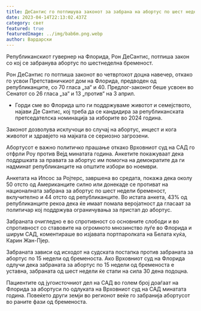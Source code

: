 ```yaml
---
title: ДеСантис го потпишува законот за забрана на абортус по шест недели
date: 2023-04-14T22:13:02.437Z
category: свет
featured: true
featuredImage: ../img/bab6m.png.webp
author: Вардарски
---
```


Републиканскиот гувернер на Флорида, Рон ДеСантис, потпиша закон со кој се забранува абортус по шестнеделна бременост.

Рон ДеСантис го потпиша законот во четвртокот доцна навечер, откако го усвои Претставничкиот дом на Флорида, предводен од републиканците, со 70 гласа „за“ и 40. Предлог-законот беше усвоен во Сенатот со 26 гласа „за“ и 13 „против“ на 3 април.

- Горди сме во Флорида што ги поддржуваме животот и семејството, најави Де Сантис, кој треба да се кандидира за републиканската претседателска номинација за изборите во 2024 година.

Законот дозволува исклучоци во случај на абортус, инцест и кога животот и здравјето на мајката се сериозно загрозени.

Абортусот е важно политичко прашање откако Врховниот суд на САД го отфрли Роу против Вејд минатата година. Анкетите покажуваат дека поддршката за правата за абортус им помогна на демократите да ги надминат републиканците на општите избори во ноември.

Анкетата на Ипсос за Ројтерс, завршена во средата, покажа дека околу 50 отсто од Американците силно или донекаде се противат на националната забрана за абортус по шест недели бременост, вклучително и 44 отсто од републиканците. Во истата анкета, 43% од републиканците рекоа дека ќе имаат помала веројатност да гласаат за политичар кој поддржува ограничувања за пристап до абортус.

Забраната очигледно е во спротивност со основните слободи и во спротивност со ставовите на огромното мнозинство луѓе во Флорида и ширум САД, коментираше во изјавата портпаролката на Белата куќа, Карин Жан-Пјер.

Забраната зависи од исходот на судската постапка против забраната за абортус по 15 недели од бременоста. Ако Врховниот суд на Флорида одлучи дека забраната за абортус по 15 недели од бременоста е уставна, забраната од шест недели ќе стапи на сила 30 дена подоцна.

Пациентите од југоисточниот дел на САД во голем број доаѓаат на Флорида за абортуси по одлуката на Врховниот суд на САД минатата година. Повеќето други земји во регионот веќе го забранија абортусот во раните фази од бременоста.
